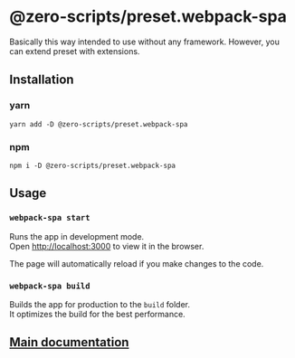 # @zero-scripts/preset.webpack-spa

Basically this way intended to use without any framework. However, you can extend preset with extensions.

## Installation

### yarn

```
yarn add -D @zero-scripts/preset.webpack-spa
```

### npm

```
npm i -D @zero-scripts/preset.webpack-spa
```

## Usage

### `webpack-spa start`

Runs the app in development mode.<br>
Open [http://localhost:3000](http://localhost:3000) to view it in the browser.

The page will automatically reload if you make changes to the code.<br>

### `webpack-spa build`

Builds the app for production to the `build` folder.<br>
It optimizes the build for the best performance.

## [Main documentation](https://github.com/artemirq/zero-scriptsjs/tree/0.5.x)
